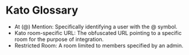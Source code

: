 Kato Glossary
=============

-  At (@) Mention: Specifically identifying a user with the @ symbol.
-  Kato room-specific URL: The obfuscated URL pointing to a specific room for the purpose of integration.
-  Restricted Room: A room limited to members specified by an admin.
